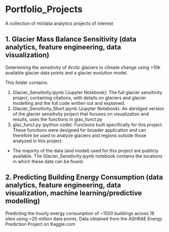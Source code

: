 # Portfolio_Projects
A collection of ml/data analytics projects of interest

## 1. Glacier Mass Balance Sensitivity (data analytics, feature engineering, data visualization) 
  Determining the sensitivity of Arctic glaciers to climate change using >10k available glacier data points and a glacier evolution model. 
  
  This folder contains: 
  1. Glacier_Sensitivity.ipynb (Jupyter Notebook): The full glacier sensitivity project, containing citations, with details on glaciers and glacier modelling and the full code written out and explained. 
  2. Glacier_Sensitivity_Short.ipynb (Jupyter Notebook): An abridged version of the glacier sensitivity project that focuses on visualization and results, uses the functions in glac_funct.py
  3. glac_funct.py (python code): Functions built specifically for this project. These functions were designed for broader application and can therefore be used to analyze glaciers and regions outside those analyzed in this project. 
-	The majority of the data (and model) used for this project are publicly available. The Glacier_Sensitivity.ipynb notebook contains the locations in which these data can be found.


## 2. Predicting Building Energy Consumption (data analytics, feature engineering, data visualization, machine learning/predictive modelling) 
  Predicting the hourly energy consumption of ~1500 buildings across 16 sites using ~20 million data points. Data obtained from the ASHRAE Energy Prediction Project on Kaggle.com
